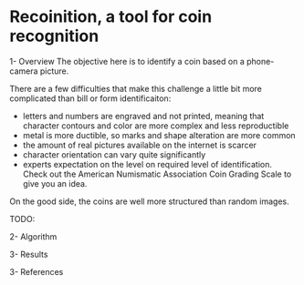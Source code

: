 # Recoinition, a tool for coin recognition

1- Overview
The objective here is to identify a coin based on a phone-camera picture.

There are a few difficulties that make this challenge a little bit more complicated than bill or form identificaiton:
* letters and numbers are engraved and not printed, meaning that character contours and color are more complex and less reproductible
* metal is more ductible, so marks and shape alteration are more common
* the amount of real pictures available on the internet is scarcer
* character orientation can vary quite significantly
* experts expectation on the level on required level of identification. Check out the American Numismatic Association Coin Grading Scale to give you an idea.

On the good side, the coins are well more structured than random images.

TODO:



2- Algorithm




3- Results




3- References



